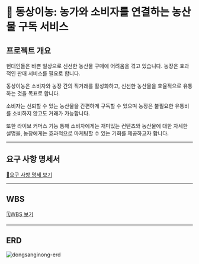 # 🥦 동상이농: 농가와 소비자를 연결하는 농산물 구독 서비스

## 프로젝트 개요
현대인들은 바쁜 일상으로 신선한 농산물 구매에 어려움을 겪고 있습니다. 농장은 효과적인 판매 서비스를 필요로 합니다.
  
동상이농은 소비자와 농장 간의 직거래를 활성화하고, 신선한 농산물을 효율적으로 유통하는 것을 목표로 합니다.

소비자는 신뢰할 수 있는 농산물을 간편하게 구독할 수 있으며 농장은 불필요한 유통비를 소비하지 않고도 거래가 가능합니다.
  
또한 라이브 커머스 기능 통해 소비자에게는 재미있는 컨텐츠와 농산물에 대한 자세한 설명을, 농장에게는 효과적으로 마케팅할 수 있는 기회를 제공하고자 합니다.

---

## 요구 사항 명세서
[📝요구 사항 명세 보기](https://quark-smile-890.notion.site/2b8b00aecbba447b970c7908a93fc79f?v=7147478c4da24e92acf2953eb02ae777&pvs=4)

---
## WBS
[🗓️WBS 보기](https://docs.google.com/spreadsheets/d/1WE7JiiPJ6AdVeDdM6F6V6v_KpRaB3TVqzRiomrheFI0/edit?gid=0#gid=0)

---
## ERD
![dongsanginong-erd](https://github.com/user-attachments/assets/a2dba445-44e0-4ef4-afc8-32f5b776a46e)


